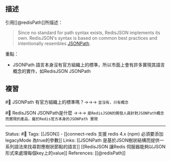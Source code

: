 ## 描述

引用[[@redisPath]]所描述：

> Since no standard for path syntax exists, RedisJSON implements its own. RedisJSON's syntax is based on common best practices and intentionally resembles [JSONPath](http://goessner.net/articles/JsonPath/).

重點：
- JSONPath 語言本身沒有官方組織上的標準，所以市面上會有許多實現其語言概念的實作，如RedisJSON JSONPath


## 複習

#🧠 JSONPath 有官方組織上的標準嗎？->->-> `並沒有，只有概念`
<!--SR:!2023-03-29,187,250-->

#🧠 RedisJSON JSONPath是什麼 ->->-> `是RedisJSON的開發人員針對JSONPath概念而實現的產品，屬於Redis官方本身的JSONPath 實現`
<!--SR:!2022-10-08,3,250-->

---
Status: #🌱 
Tags:
[[JSON]] - [[connect-redis 支援 redis 4.x (npm) 必須要添加 legacyMode 為true的參數]]
Links:
[[JSONPath 是基於JSON樹狀結構而提供一系列語法來找尋對應樹狀節點的語言]]
[[RedisJSON 讓Redis 伺服器能夠以JSON形式來處理每個key上的value]]
References:
[[@redisPath]]